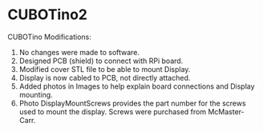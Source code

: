 # CUBOTino2
 CUBOTino Modifications:
 1. No changes were made to software.
 2. Designed PCB (shield) to connect with RPi board.
 3. Modified cover STL file to be able to mount Display.
 4. Display is now cabled to PCB, not directly attached.
 5. Added photos in Images to help explain board connections and Display mounting.
 6. Photo DisplayMountScrews provides the part number for the screws used to mount the display. Screws were purchased from McMaster-Carr.
    
